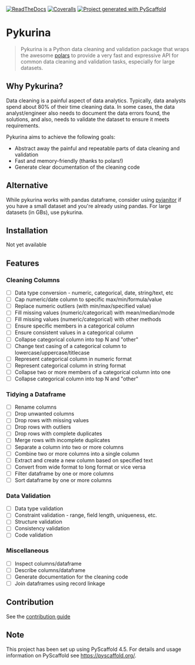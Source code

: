 <!-- These are examples of badges you might want to add to your README:
     please update the URLs accordingly
[![PyPI-Server](https://img.shields.io/pypi/v/pykurina.svg)](https://pypi.org/project/pykurina/)
[![Conda-Forge](https://img.shields.io/conda/vn/conda-forge/pykurina.svg)](https://anaconda.org/conda-forge/pykurina)
[![Monthly Downloads](https://pepy.tech/badge/pykurina/month)](https://pepy.tech/project/pykurina)
[![Twitter](https://img.shields.io/twitter/url/http/shields.io.svg?style=social&label=Twitter)](https://twitter.com/pykurina)
-->

[![ReadTheDocs](https://readthedocs.org/projects/pykurina/badge/?version=latest)](https://pykurina.readthedocs.io/en/stable/)
[![Coveralls](https://img.shields.io/coveralls/github/maqui7295/pykurina/main.svg)](https://coveralls.io/r/<USER>/pykurina)
[![Project generated with PyScaffold](https://img.shields.io/badge/-PyScaffold-005CA0?logo=pyscaffold)](https://pyscaffold.org/)

# Pykurina

> Pykurina is a Python data cleaning and validation package that wraps the awesome [polars](https://pypi.org/project/polars/) to provide a very fast and expressive API for common data cleaning and validation tasks, especially for large datasets.

## Why Pykurina?

Data cleaning is a painful aspect of data analytics. Typically, data analysts spend about 80% of their time cleaning data. In some cases, the data analyst/engineer also needs to document the data errors found, the solutions, and also, needs to validate the dataset to ensure it meets requirements.

Pykurina aims to achieve the following goals:

- Abstract away the painful and repeatable parts of data cleaning and validation
- Fast and memory-friendly (thanks to polars!)
- Generate clear documentation of the cleaning code

## Alternative

While pykurina works with pandas dataframe, consider using [pyjanitor](https://github.com/pyjanitor-devs/pyjanitor) if you have a small dataset and you're already using pandas. For large datasets (in GBs), use pykurina.

## Installation

Not yet available

## Features

### Cleaning Columns

- [ ] Data type conversion - numeric, categorical, date, string/text, etc
- [ ] Cap numeric/date column to specific max/min/formula/value
- [ ] Replace numeric outliers (with min/max/specified value)
- [ ] Fill missing values (numeric/categorical) with mean/median/mode
- [ ] Fill missing values (numeric/categorical) with other methods
- [ ] Ensure specific members in a categorical column
- [ ] Ensure consistent values in a categorical column
- [ ] Collapse categorical column into top N and "other"
- [ ] Change text casing of a categorical column to lowercase/uppercase/titlecase
- [ ] Represent categorical column in numeric format
- [ ] Represent categorical column in string format
- [ ] Collapse two or more members of a categorical column into one
- [ ] Collapse categorical column into top N and "other"

### Tidying a Dataframe

- [ ] Rename columns
- [ ] Drop unwanted columns
- [ ] Drop rows with missing values
- [ ] Drop rows with outliers
- [ ] Drop rows with complete duplicates
- [ ] Merge rows with incomplete duplicates
- [ ] Separate a column into two or more columns
- [ ] Combine two or more columns into a single column
- [ ] Extract and create a new column based on specified text
- [ ] Convert from wide format to long format or vice versa
- [ ] Filter dataframe by one or more columns
- [ ] Sort dataframe by one or more columns

### Data Validation

- [ ] Data type validation
- [ ] Constraint validation - range, field length, uniqueness, etc.
- [ ] Structure validation
- [ ] Consistency validation
- [ ] Code validation

### Miscellaneous

- [ ] Inspect columns/dataframe
- [ ] Describe columns/dataframe
- [ ] Generate documentation for the cleaning code
- [ ] Join dataframes using record linkage

## Contribution

See the [contribution guide](https://github.com/maqui7295/pykurina/blob/main/CONTRIBUTING.md)

<!-- pyscaffold-notes -->

## Note

This project has been set up using PyScaffold 4.5. For details and usage
information on PyScaffold see https://pyscaffold.org/.
